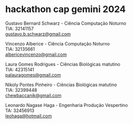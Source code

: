 # hackathon cap gemini 2024 

Gustavo Bernard Schwarz - Ciência Computação Noturno <br>
TIA: 32141157 <br>
gustavo.b.schwarz@gmail.com

Vincenzo Alberice - Ciência Computação Noturno <br>
TIA: 32135661 <br>
albericevincenzo@gmail.com

Laura Gomes Rodrigues - Ciências Biológicas matutino <br>
TIA: 42315141 <br>
palauragomes@gmail.com

Nikoly Pontes Pinheiro - Ciências Biológicas matutino <br>
TIA: 32399448 <br>
chewbaccanik@gmail.com

Leonardo Nagase Haga - Engenharia Produção Vespertino <br>
TA: 32456913 <br>
leohaga@hotmail.com